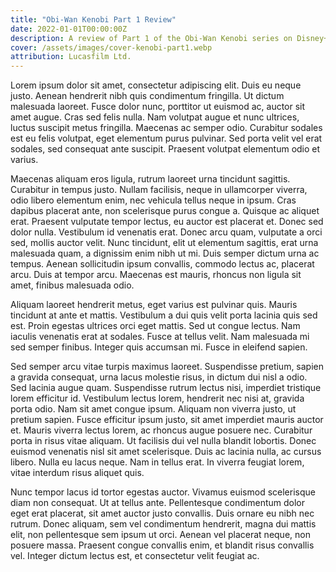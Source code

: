 ```yaml
---
title: "Obi-Wan Kenobi Part 1 Review"
date: 2022-01-01T00:00:00Z
description: A review of Part 1 of the Obi-Wan Kenobi series on Disney+.
cover: /assets/images/cover-kenobi-part1.webp
attribution: Lucasfilm Ltd.
---
```


Lorem ipsum dolor sit amet, consectetur adipiscing elit. Duis eu neque justo. Aenean hendrerit nibh quis condimentum fringilla. Ut dictum malesuada laoreet. Fusce dolor nunc, porttitor ut euismod ac, auctor sit amet augue. Cras sed felis nulla. Nam volutpat augue et nunc ultrices, luctus suscipit metus fringilla. Maecenas ac semper odio. Curabitur sodales est eu felis volutpat, eget elementum purus pulvinar. Sed porta velit vel erat sodales, sed consequat ante suscipit. Praesent volutpat elementum odio et varius.

Maecenas aliquam eros ligula, rutrum laoreet urna tincidunt sagittis. Curabitur in tempus justo. Nullam facilisis, neque in ullamcorper viverra, odio libero elementum enim, nec vehicula tellus neque in ipsum. Cras dapibus placerat ante, non scelerisque purus congue a. Quisque ac aliquet erat. Praesent vulputate tempor lectus, eu auctor est placerat et. Donec sed dolor nulla. Vestibulum id venenatis erat. Donec arcu quam, vulputate a orci sed, mollis auctor velit. Nunc tincidunt, elit ut elementum sagittis, erat urna malesuada quam, a dignissim enim nibh ut mi. Duis semper dictum urna ac tempus. Aenean sollicitudin ipsum convallis, commodo lectus ac, placerat arcu. Duis at tempor arcu. Maecenas est mauris, rhoncus non ligula sit amet, finibus malesuada odio.

Aliquam laoreet hendrerit metus, eget varius est pulvinar quis. Mauris tincidunt at ante et mattis. Vestibulum a dui quis velit porta lacinia quis sed est. Proin egestas ultrices orci eget mattis. Sed ut congue lectus. Nam iaculis venenatis erat at sodales. Fusce at tellus velit. Nam malesuada mi sed semper finibus. Integer quis accumsan mi. Fusce in eleifend sapien.

Sed semper arcu vitae turpis maximus laoreet. Suspendisse pretium, sapien a gravida consequat, urna lacus molestie risus, in dictum dui nisl a odio. Sed lacinia augue quam. Suspendisse rutrum lectus nisi, imperdiet tristique lorem efficitur id. Vestibulum lectus lorem, hendrerit nec nisi at, gravida porta odio. Nam sit amet congue ipsum. Aliquam non viverra justo, ut pretium sapien. Fusce efficitur ipsum justo, sit amet imperdiet mauris auctor et. Mauris viverra lectus lorem, ac rhoncus augue posuere nec. Curabitur porta in risus vitae aliquam. Ut facilisis dui vel nulla blandit lobortis. Donec euismod venenatis nisl sit amet scelerisque. Duis ac lacinia nulla, ac cursus libero. Nulla eu lacus neque. Nam in tellus erat. In viverra feugiat lorem, vitae interdum risus aliquet quis.

Nunc tempor lacus id tortor egestas auctor. Vivamus euismod scelerisque diam non consequat. Ut at tellus ante. Pellentesque condimentum dolor eget erat placerat, sit amet auctor justo convallis. Duis ornare eu nibh nec rutrum. Donec aliquam, sem vel condimentum hendrerit, magna dui mattis elit, non pellentesque sem ipsum ut orci. Aenean vel placerat neque, non posuere massa. Praesent congue convallis enim, et blandit risus convallis vel. Integer dictum lectus est, et consectetur velit feugiat ac.
